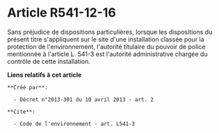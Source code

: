 # Article R541-12-16

Sans préjudice de dispositions particulières, lorsque les dispositions du présent titre s'appliquent sur le site d'une
installation classée pour la protection de l'environnement, l'autorité titulaire du pouvoir de police mentionnée à l'article
L. 541-3 est l'autorité administrative chargée du contrôle de cette installation.

**Liens relatifs à cet article**

	**Créé par**:

	  - Décret n°2013-301 du 10 avril 2013 - art. 2

	**Cite**:

	  - Code de l'environnement - art. L541-3
